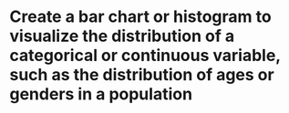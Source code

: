 # Create a bar chart or histogram to visualize the distribution of a categorical or continuous variable, such as the distribution of ages or genders in a population
